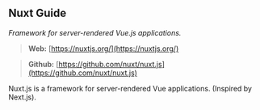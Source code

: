 ## Nuxt Guide
*Framework for server-rendered Vue.js applications.*

> **Web:** [https://nuxtjs.org/](https://nuxtjs.org/)

> **Github:** [https://github.com/nuxt/nuxt.js](https://github.com/nuxt/nuxt.js)

Nuxt.js is a framework for server-rendered Vue applications. (Inspired by Next.js).
